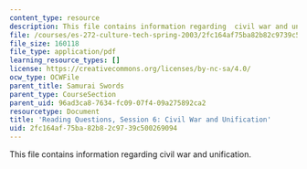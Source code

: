```yaml
---
content_type: resource
description: This file contains information regarding  civil war and unification.
file: /courses/es-272-culture-tech-spring-2003/2fc164af75ba82b82c9739c500269094_MITES_272S03_q06.pdf
file_size: 160118
file_type: application/pdf
learning_resource_types: []
license: https://creativecommons.org/licenses/by-nc-sa/4.0/
ocw_type: OCWFile
parent_title: Samurai Swords
parent_type: CourseSection
parent_uid: 96ad3ca8-7634-fc09-07f4-09a275892ca2
resourcetype: Document
title: 'Reading Questions, Session 6: Civil War and Unification'
uid: 2fc164af-75ba-82b8-2c97-39c500269094
---
```

This file contains information regarding  civil war and unification.